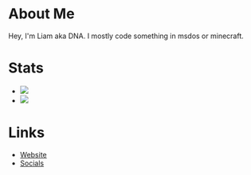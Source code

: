 # About Me
Hey, I'm Liam aka DNA. I mostly code something in msdos or minecraft.

# Stats
- [![](https://github-readme-stats.vercel.app/api?username=dnascanner&show_icons=true)](https://dnascanner.de)
- [![](https://github-readme-stats.vercel.app/api/top-langs/?username=dnascanner)](https://dnascanner.de)

# Links
- [Website](https://dnascanner.de)
- [Socials](https://dnascanner.de/socials)
